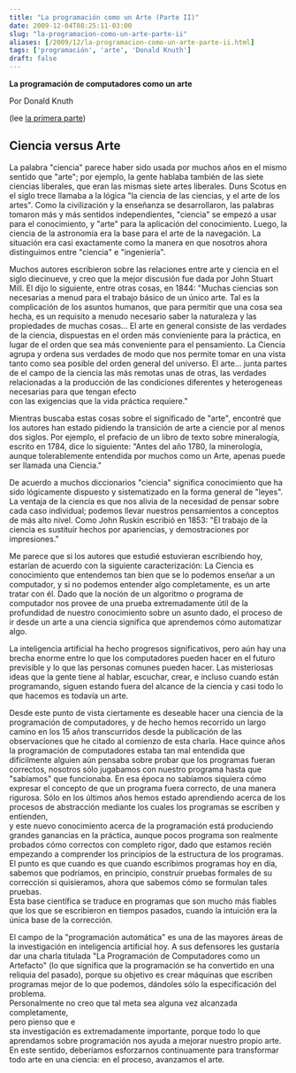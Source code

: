 ```yaml
---
title: "La programación como un Arte (Parte II)"
date: 2009-12-04T08:25:11-03:00
slug: "la-programacion-como-un-arte-parte-ii"
aliases: [/2009/12/la-programacion-como-un-arte-parte-ii.html]
tags: ['programación', 'arte', 'Donald Knuth']
draft: false
---
```

**La programación de computadores como un arte**

Por Donald Knuth

(lee [la primera parte](/2009/12/la-programacion-como-un-arte-parte-i.html))

## **Ciencia versus Arte**

La palabra "ciencia" parece haber sido usada por muchos años en el
mismo sentido que "arte"; por ejemplo, la gente hablaba también de las
siete ciencias liberales, que eran las mismas siete artes liberales.
Duns Scotus en el siglo trece llamaba a la lógica "la ciencia de las
ciencias, y el arte de los artes". Como la civilización y la enseñanza
se desarrollaron, las palabras tomaron más y más sentidos
independientes, "ciencia" se empezó a usar para el conocimiento, y
"arte" para la aplicación del conocimiento. Luego, la ciencia de la
astronomía era la base para el arte de la navegación. La situación era
casi exactamente como la manera en que nosotros ahora distinguimos entre
"ciencia" e "ingeniería".

Muchos autores escribieron sobre las relaciones entre arte y ciencia en
el siglo diecinueve, y creo que la mejor discusión fue dada por John
Stuart Mill. El dijo lo siguiente, entre otras cosas, en 1844: "Muchas
ciencias son necesarias a menud para el trabajo básico de un único arte.
Tal es la complicación de los asuntos humanos, que para permitir que una
cosa sea hecha, es un requisito a menudo necesario saber la naturaleza y
las propiedades de muchas cosas\... El arte en general consiste de las
verdades de la ciencia, dispuestas en el orden más convieniente para la
práctica, en lugar de el orden que sea más conveniente para el
pensamiento. La Ciencia agrupa y ordena sus verdades de modo que nos
permite tomar en una vista tanto como sea posible del orden general del
universo. El arte\... junta partes de el campo de la ciencia las más
remotas unas de otras, las verdades relacionadas a la producción de las
condiciones diferentes y heterogeneas necesarias para que tengan efecto\
con las exigencias que la vida práctica requiere."

Mientras buscaba estas cosas sobre el significado de "arte", encontré
que los autores han estado pidiendo la transición de arte a ciencie por
al menos dos siglos. Por ejemplo, el prefacio de un libro de texto sobre
mineralogía, escrito en 1784, dice lo siguiente: "Antes del año 1780,
la minerología, aunque tolerablemente entendida por muchos como un Arte,
apenas puede ser llamada una Ciencia."

De acuerdo a muchos diccionarios "ciencia" significa conocimiento que
ha sido lógicamente dispuesto y sistematizado en la forma general de
"leyes". La ventaja de la ciencia es que nos alivia de la necesidad de
pensar sobre cada caso individual; podemos llevar nuestros pensamientos
a conceptos de más alto nivel. Como John Ruskin escribió en 1853: "El
trabajo de la ciencia es sustituir hechos por apariencias, y
demostraciones por impresiones."

Me parece que si los autores que estudié estuvieran escribiendo hoy,
estarían de acuerdo con la siguiente caracterización: La Ciencia es
conocimiento que entendemos tan bien que se lo podemos enseñar a un
computador, y si no podemos entender algo completamente, es un arte
tratar con él. Dado que la noción de un algoritmo o programa de
computador nos provee de una prueba extremadamente útil de la
profundidad de nuestro conocimiento sobre un asunto dado, el proceso de
ir desde un arte a una ciencia significa que aprendemos cómo automatizar
algo.

La inteligencia artificial ha hecho progresos significativos, pero aún
hay una brecha enorme entre lo que los computadores pueden hacer en el
futuro previsible y lo que las personas comunes pueden hacer. Las
misteriosas ideas que la gente tiene al hablar, escuchar, crear, e
incluso cuando están programando, siguen estando fuera del alcance de la
ciencia y casi todo lo que hacemos es todavía un arte.

Desde este punto de vista ciertamente es deseable hacer una ciencia de
la programación de computadores, y de hecho hemos recorrido un largo
camino en los 15 años transcurridos desde la publicación de las
observaciones que he citado al comienzo de esta charla. Hace quince años
la programación de computadores estaba tan mal entendida que
difícilmente alguien aún pensaba sobre probar que los programas fueran
correctos, nosotros sólo jugabamos con nuestro programa hasta que
"sabíamos" que funcionaba. En esa época no sabíamos siquiera cómo
expresar el concepto de que un programa fuera correcto, de una manera
rigurosa. Sólo en los últimos años hemos estado aprendiendo acerca de
los procesos de abstracción mediante los cuales los programas se
escriben y entienden,\
y este nuevo conocimiento acerca de la programación está produciendo
grandes ganancias en la práctica, aunque pocos programa son realmente
probados cómo correctos con completo rigor, dado que estamos recién
empezando a comprender los principios de la estructura de los programas.
El punto es que cuando es que cuando escribimos programas hoy en día,
sabemos que podríamos, en principio, construir pruebas formales de su
corrección si quisieramos, ahora que sabemos cómo se formulan tales
pruebas.\
Esta base científica se traduce en programas que son mucho más fiables
que los que se escribieron en tiempos pasados, cuando la intuición era
la única base de la corrección.

El campo de la "programación automática" es una de las mayores áreas
de la investigación en inteligencia artificial hoy. A sus defensores les
gustaría dar una charla titulada "La Programación de Computadores como
un Artefacto" (lo que significa que la programación se ha convertido en
una reliquia del pasado), porque su objetivo es crear máquinas que
escriben programas mejor de lo que podemos, dándoles sólo la
especificación del problema.\
Personalmente no creo que tal meta sea alguna vez alcanzada
completamente,\
pero pienso que e\
sta investigación es extremadamente importante, porque todo lo que
aprendamos sobre programación nos ayuda a mejorar nuestro propio arte.
En este sentido, deberíamos esforzarnos continuamente para transformar
todo arte en una ciencia: en el proceso, avanzamos el arte.
